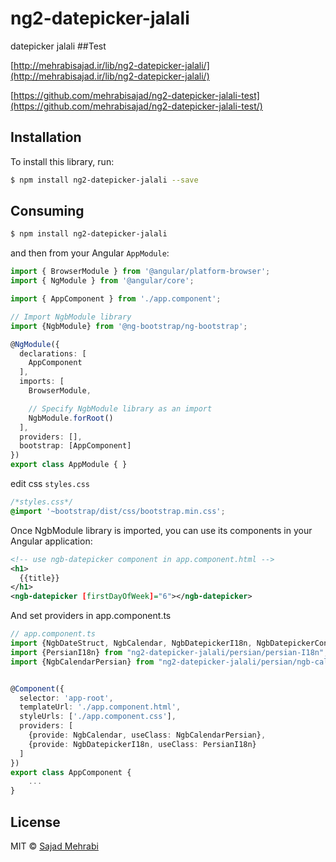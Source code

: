 # ng2-datepicker-jalali
datepicker jalali
##Test

[http://mehrabisajad.ir/lib/ng2-datepicker-jalali/](http://mehrabisajad.ir/lib/ng2-datepicker-jalali/)

[https://github.com/mehrabisajad/ng2-datepicker-jalali-test](https://github.com/mehrabisajad/ng2-datepicker-jalali-test/)

## Installation

To install this library, run:

```bash
$ npm install ng2-datepicker-jalali --save
```

## Consuming

```bash
$ npm install ng2-datepicker-jalali
```

and then from your Angular `AppModule`:

```typescript
import { BrowserModule } from '@angular/platform-browser';
import { NgModule } from '@angular/core';

import { AppComponent } from './app.component';

// Import NgbModule library
import {NgbModule} from '@ng-bootstrap/ng-bootstrap';

@NgModule({
  declarations: [
    AppComponent
  ],
  imports: [
    BrowserModule,

    // Specify NgbModule library as an import
    NgbModule.forRoot()
  ],
  providers: [],
  bootstrap: [AppComponent]
})
export class AppModule { }
```

edit css `styles.css`
```css
/*styles.css*/
@import '~bootstrap/dist/css/bootstrap.min.css';
```

Once NgbModule library is imported, you can use its components in your Angular application:

```xml
<!-- use ngb-datepicker component in app.component.html -->
<h1>
  {{title}}
</h1>
<ngb-datepicker [firstDayOfWeek]="6"></ngb-datepicker>
```

And set providers in app.component.ts
```typescript
// app.component.ts
import {NgbDateStruct, NgbCalendar, NgbDatepickerI18n, NgbDatepickerConfig} from '@ng-bootstrap/ng-bootstrap';
import {PersianI18n} from "ng2-datepicker-jalali/persian/persian-I18n";
import {NgbCalendarPersian} from "ng2-datepicker-jalali/persian/ngb-calendar-persian";


@Component({
  selector: 'app-root',
  templateUrl: './app.component.html',
  styleUrls: ['./app.component.css'],
  providers: [
    {provide: NgbCalendar, useClass: NgbCalendarPersian},
    {provide: NgbDatepickerI18n, useClass: PersianI18n}
  ]
})
export class AppComponent {
    ...
}
```
## License

MIT © [Sajad Mehrabi](mailto:info@mehrabisajad.ir)

